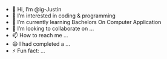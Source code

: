 - 👋 Hi, I’m @ig-Justin
- 👀 I’m interested in coding & programming
- 🌱 I’m currently learning Bachelors On Computer Application
- 💞️ I’m looking to collaborate on ...
- 📫 How to reach me ...
- 😄 I had completed a \...
- ⚡ Fun fact: ...

<!---
ig-Justin/ig-Justin is a ✨ special ✨ repository because its `README.md` (this file) appears on your GitHub profile.
You can click the Preview link to take a look at your changes.
--->
